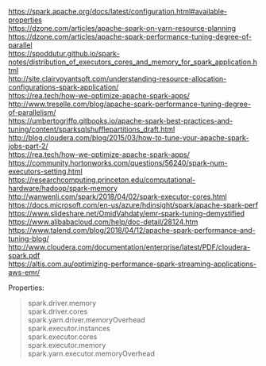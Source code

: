 https://spark.apache.org/docs/latest/configuration.html#available-properties  
https://dzone.com/articles/apache-spark-on-yarn-resource-planning  
https://dzone.com/articles/apache-spark-performance-tuning-degree-of-parallel  
https://spoddutur.github.io/spark-notes/distribution_of_executors_cores_and_memory_for_spark_application.html  
http://site.clairvoyantsoft.com/understanding-resource-allocation-configurations-spark-application/  
https://rea.tech/how-we-optimize-apache-spark-apps/  
http://www.treselle.com/blog/apache-spark-performance-tuning-degree-of-parallelism/  
https://umbertogriffo.gitbooks.io/apache-spark-best-practices-and-tuning/content/sparksqlshufflepartitions_draft.html  
http://blog.cloudera.com/blog/2015/03/how-to-tune-your-apache-spark-jobs-part-2/  
https://rea.tech/how-we-optimize-apache-spark-apps/  
https://community.hortonworks.com/questions/56240/spark-num-executors-setting.html  
https://researchcomputing.princeton.edu/computational-hardware/hadoop/spark-memory  
http://wanwenli.com/spark/2018/04/02/spark-executor-cores.html  
https://docs.microsoft.com/en-us/azure/hdinsight/spark/apache-spark-perf  
https://www.slideshare.net/OmidVahdaty/emr-spark-tuning-demystified  
https://www.alibabacloud.com/help/doc-detail/28124.htm  
https://www.talend.com/blog/2018/04/12/apache-spark-performance-and-tuning-blog/  
http://www.cloudera.com/documentation/enterprise/latest/PDF/cloudera-spark.pdf  
https://altis.com.au/optimizing-performance-spark-streaming-applications-aws-emr/  


Properties:  
> spark.driver.memory  
> spark.driver.cores  
> spark.yarn.driver.memoryOverhead  
> spark.executor.instances  
> spark.executor.cores  
> spark.executor.memory  
> spark.yarn.executor.memoryOverhead  

